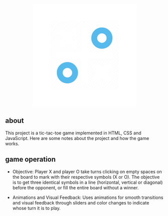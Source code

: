 <p align="center">
   <a href="https://iamlucasmagalhaes.github.io/guessing-game/">
    <img src="images/2085020.png">
   </a>
</p>

## about
This project is a tic-tac-toe game implemented in HTML, CSS and JavaScript. Here are some notes about the project and how the game works.

## game operation
* Objective: Player X and player O take turns clicking on empty spaces on the board to mark with their respective symbols (X or O). The objective is to get three identical symbols in a line (horizontal, vertical or diagonal) before the opponent, or fill the entire board without a winner.

* Animations and Visual Feedback: Uses animations for smooth transitions and visual feedback through sliders and color changes to indicate whose turn it is to play.
